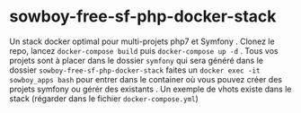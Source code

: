 # sowboy-free-sf-php-docker-stack
Un stack docker optimal pour multi-projets php7 et Symfony .
Clonez le repo, lancez `docker-compose build` puis `docker-compose up -d` . Tous vos projets sont à placer dans le dossier `symfony` qui sera généré dans le dossier `sowboy-free-sf-php-docker-stack` 
faites un `docker exec -it sowboy_apps bash` pour entrer dans le container où vous pouvez créer des projets symfony ou gérér des existants .
Un exemple de vhots existe dans le stack (régarder dans le fichier `docker-compose.yml`)
